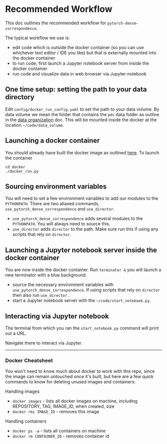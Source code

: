 # Recommended Workflow

This doc outlines the recommended workflow for `pytorch-dense-correspondence`.

The typical workflow we use is:

- edit code which is outside the docker container (so you can use whichever text editor / IDE you like) but that is externally mounted into the docker container
- to run code, first launch a Jupyter notebook server from inside the docker container
- run code and visualize data in web browser via Jupyter notebook

## One time setup: setting the path to your data directory
Edit `config/docker_run_config.yaml` to set the path to your data volume. By data volume we mean the folder that contains the `pdc` data folder as outline in the [data organization](data_organization.md) doc. This will be mounted inside the docker at the location `~/code/data_volume`.

## Launching a docker container 
You should already have built the docker image as outlined [here](docker_build_instructions.md). To launch the container

```
cd docker
./docker_run.py
```

## Sourcing environment variables
You will need to set a few environment variables to add our modules to the `PYTHONPATH`. There are two aliased commands, `use_pytorch_dense_correspondence` and `use_director`.

- `use_pytorch_dense_correspondence` adds several modules to the `PYTHONPATH`. You will always need to source this.
- `use_director` adds `director` to the path. Make sure run this if using any scripts that rely on `director`.

## Launching a Jupyter notebook server inside the docker container
You are now inside the docker container. Run `terminator &` you will launch a new terminator with a blue background.

- source the necessary environment variables with `use_pytorch_dense_correspondence`. If using scripts that rely on `director` then also run `use_director`.
- start a Jupyter notebook server with the `~/code/start_notebook.py`.

## Interacting via Jupyter notebook

The terminal from which you ran the `start_notebook.py` command will print out a URL.

Navigate there to interact via Jupyter.

---

### Docker Cheatsheet

You won't need to know much about docker to work with this repo, since the image can remain untouched once it's built, but here are a few quick commands to know for deleting unused images and containers:

Handling images
- `docker images` - lists all docker images on machine, including REPOSITORY, TAG, IMAGE_ID, when created, size
- `docker rmi IMAGE_ID` - removes this image

Handling containers
- `docker ps -a` - lists all containers on machine
- `docker rm CONTAINER_ID` - removes container id 
